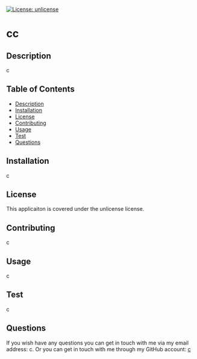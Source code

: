 
[![License: unlicense](https://img.shields.io/badge/License-unlicense-blue.svg)](https://opensource.org/licenses/unlicense)
# cc

## Description

c

## Table of Contents

- [Description](#description)
- [Installation](#installation)
- [License](#license)
- [Contributing](#contributing)
- [Usage](#usage)
- [Test](#test)
- [Questions](#questions)

## Installation

c

## License

This applicaiton is covered under the unlicense license.

## Contributing

c

## Usage

c

## Test

c

## Questions

If you wish have any questions you can get in touch with me via my email address: c.
Or you can get in touch with me through my GitHub account: [c](https://github.com/c)
